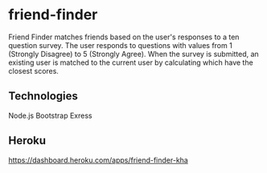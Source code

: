 # friend-finder


Friend Finder matches friends based on the user's responses to a ten question survey. The user responds to questions with values from 1 (Strongly Disagree) to 5 (Strongly Agree). When the survey is submitted, an existing user is matched to the current user by calculating which have the closest scores. 

## Technologies
Node.js
Bootstrap
Exress

## Heroku
https://dashboard.heroku.com/apps/friend-finder-kha
